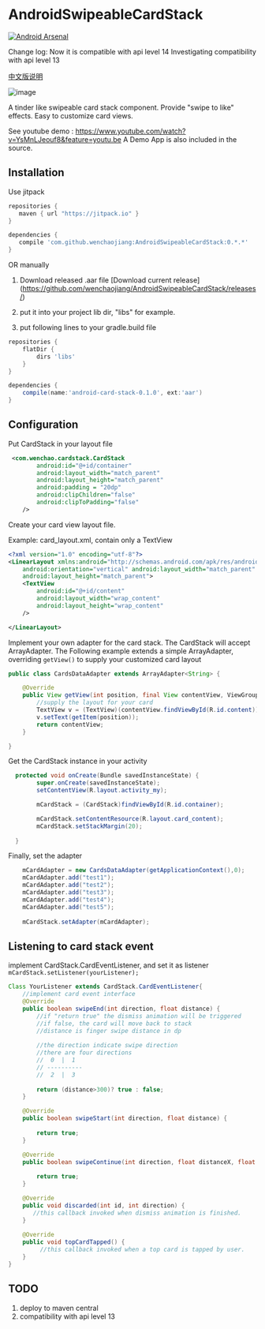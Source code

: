 AndroidSwipeableCardStack
=========================
[![Android Arsenal](https://img.shields.io/badge/Android%20Arsenal-AndroidSwipeableCardStack-green.svg?style=true)](https://android-arsenal.com/details/1/2724)


Change log:
Now it is compatible with api level 14
Investigating compatibility with api level 13

[中文版说明](https://github.com/raee/AndroidSwipeableCardStack/tree/RAE-DEV)

![image](https://github.com/raee/AndroidSwipeableCardStack/raw/RAE-DEV/pics/demo.gif)



A tinder like swipeable card stack component. Provide "swipe to like" effects. Easy to customize card views.


See youtube demo : https://www.youtube.com/watch?v=YsMnLJeouf8&feature=youtu.be
A Demo App is also included in the source.


Installation
---
Use jitpack
```groovy
repositories {
   maven { url "https://jitpack.io" }
}

dependencies {
   compile 'com.github.wenchaojiang:AndroidSwipeableCardStack:0.*.*'
}
```
OR manually

1. Download released .aar file
[Download current release] (https://github.com/wenchaojiang/AndroidSwipeableCardStack/releases/)

2. put it into your project lib dir, "libs" for example.

3. put following lines to your gradle.build file
```groovy
repositories {
    flatDir {
        dirs 'libs'
    }
}

dependencies {
    compile(name:'android-card-stack-0.1.0', ext:'aar')
}
```

Configuration
-----


Put CardStack in your layout file

```xml
 <com.wenchao.cardstack.CardStack
        android:id="@+id/container"
        android:layout_width="match_parent"
        android:layout_height="match_parent"
        android:padding = "20dp"
        android:clipChildren="false"
        android:clipToPadding="false"
    />
```

Create your card view layout file.

Example: card_layout.xml, contain only a TextView
```xml
<?xml version="1.0" encoding="utf-8"?>
<LinearLayout xmlns:android="http://schemas.android.com/apk/res/android"
    android:orientation="vertical" android:layout_width="match_parent"
    android:layout_height="match_parent">
    <TextView
        android:id="@+id/content"
        android:layout_width="wrap_content"
        android:layout_height="wrap_content"
    />

</LinearLayout>
```

Implement your own adapter for the card stack. The CardStack will accept ArrayAdapter.
The Following example extends a simple ArrayAdapter<String>, overriding ```getView()``` to supply your customized card layout

```java
public class CardsDataAdapter extends ArrayAdapter<String> {

    @Override
    public View getView(int position, final View contentView, ViewGroup parent){
        //supply the layout for your card
        TextView v = (TextView)(contentView.findViewById(R.id.content));
        v.setText(getItem(position));
        return contentView;
    }

}
```
Get the CardStack instance in your activity

```java
  protected void onCreate(Bundle savedInstanceState) {
        super.onCreate(savedInstanceState);
        setContentView(R.layout.activity_my);

        mCardStack = (CardStack)findViewById(R.id.container);

        mCardStack.setContentResource(R.layout.card_content);
        mCardStack.setStackMargin(20);
        
  }
  ```
  
Finally, set the adapter 


```java
    mCardAdapter = new CardsDataAdapter(getApplicationContext(),0);
    mCardAdapter.add("test1");
    mCardAdapter.add("test2");
    mCardAdapter.add("test3");
    mCardAdapter.add("test4");
    mCardAdapter.add("test5");
    
    mCardStack.setAdapter(mCardAdapter);
```


Listening to card stack event 
----
implement CardStack.CardEventListener, and set it as listener ```mCardStack.setListener(yourListener);   ```

```java
Class YourListener extends CardStack.CardEventListener{
    //implement card event interface
    @Override
    public boolean swipeEnd(int direction, float distance) {
        //if "return true" the dismiss animation will be triggered 
        //if false, the card will move back to stack
        //distance is finger swipe distance in dp
        
        //the direction indicate swipe direction
        //there are four directions
        //  0  |  1
        // ----------
        //  2  |  3
        
        return (distance>300)? true : false;
    }

    @Override
    public boolean swipeStart(int direction, float distance) {
    
        return true;
    }

    @Override
    public boolean swipeContinue(int direction, float distanceX, float distanceY) {
        
        return true;
    }

    @Override
    public void discarded(int id, int direction) {
       //this callback invoked when dismiss animation is finished. 
    }
    
    @Override
    public void topCardTapped() {
         //this callback invoked when a top card is tapped by user. 
    }
}
```


TODO
----

1. deploy to maven central
2. compatibility with api level 13
